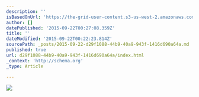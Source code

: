 ```yaml
---
description: ''
isBasedOnUrl: 'https://the-grid-user-content.s3-us-west-2.amazonaws.com/4b399345-25b8-4b4f-9b0d-02b71e5014dd.jpg'
author: []
datePublished: '2015-09-22T00:27:08.359Z'
title: ''
dateModified: '2015-09-22T00:22:23.814Z'
sourcePath: _posts/2015-09-22-d29f1088-44b9-40a9-943f-1416d690a64a.md
published: true
url: d29f1088-44b9-40a9-943f-1416d690a64a/index.html
_context: 'http://schema.org'
_type: Article

---
```

![](https://the-grid-user-content.s3-us-west-2.amazonaws.com/4b399345-25b8-4b4f-9b0d-02b71e5014dd.jpg)